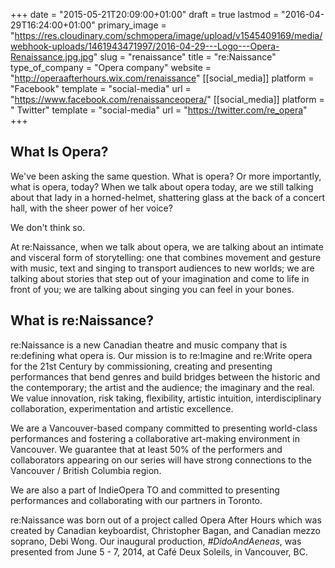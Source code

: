 +++
date = "2015-05-21T20:09:00+01:00"
draft = true
lastmod = "2016-04-29T16:24:00+01:00"
primary_image = "https://res.cloudinary.com/schmopera/image/upload/v1545409169/media/webhook-uploads/1461943471997/2016-04-29---Logo---Opera-Renaissance.jpg.jpg"
slug = "renaissance"
title = "re:Naissance"
type_of_company = "Opera company"
website = "http://operaafterhours.wix.com/renaissance"
[[social_media]]
platform = "Facebook"
template = "social-media"
url = "https://www.facebook.com/renaissanceopera/"
[[social_media]]
platform = " Twitter"
template = "social-media"
url = "https://twitter.com/re_opera"
+++

## What Is Opera?

We've been asking the same question. What is opera? Or more importantly, what is opera, today? When we talk about opera today, are we still talking about that lady in a horned-helmet, shattering glass at the back of a concert hall, with the sheer power of her voice?   
 
We don't think so.

At re:Naissance, when we talk about opera, we are talking about an intimate and visceral form of storytelling: one that combines movement and gesture with music, text and singing to transport audiences to new worlds; we are talking about stories that step out of your imagination and come to life in front of you; we are talking about singing you can feel in your bones.

## What is re:Naissance?

re:Naissance is a new Canadian theatre and music company that is re:defining what opera is. Our mission is to re:Imagine and re:Write opera for the 21st Century by commissioning, creating and presenting performances that bend genres and build bridges between the historic and the contemporary; the artist and the audience; the imaginary and the real. We value innovation, risk taking, flexibility, artistic intuition, interdisciplinary collaboration, experimentation and artistic excellence.
 
We are a Vancouver-based company committed to presenting world-class performances and fostering a collaborative art-making environment in Vancouver. We guarantee that at least 50% of the performers and collaborators appearing on our series will have strong connections to the Vancouver / British Columbia region.
 
We are also a part of IndieOpera TO and committed to presenting performances and collaborating with our partners in Toronto.
 
re:Naissance was born out of a project called Opera After Hours which was created by Canadian keyboardist, Christopher Bagan, and Canadian mezzo soprano, Debi Wong. Our inaugural production, *#DidoAndAeneas*, was presented from June 5 - 7, 2014, at Café Deux Soleils, in Vancouver, BC.
 
 
